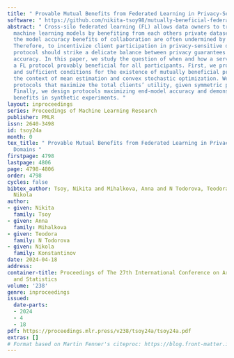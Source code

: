 ```yaml
---
title: " Provable Mutual Benefits from Federated Learning in Privacy-Sensitive Domains "
software: " https://github.com/nikita-tsoy98/mutually-beneficial-federated-learning-replication "
abstract: " Cross-silo federated learning (FL) allows data owners to train accurate
  machine learning models by benefiting from each others private datasets. Unfortunately,
  the model accuracy benefits of collaboration are often undermined by privacy defenses.
  Therefore, to incentivize client participation in privacy-sensitive domains, a FL
  protocol should strike a delicate balance between privacy guarantees and end-model
  accuracy. In this paper, we study the question of when and how a server could design
  a FL protocol provably beneficial for all participants. First, we provide necessary
  and sufficient conditions for the existence of mutually beneficial protocols in
  the context of mean estimation and convex stochastic optimization. We also derive
  protocols that maximize the total clients’ utility, given symmetric privacy preferences.
  Finally, we design protocols maximizing end-model accuracy and demonstrate their
  benefits in synthetic experiments. "
layout: inproceedings
series: Proceedings of Machine Learning Research
publisher: PMLR
issn: 2640-3498
id: tsoy24a
month: 0
tex_title: " Provable Mutual Benefits from Federated Learning in Privacy-Sensitive
  Domains "
firstpage: 4798
lastpage: 4806
page: 4798-4806
order: 4798
cycles: false
bibtex_author: Tsoy, Nikita and Mihalkova, Anna and N Todorova, Teodora and Konstantinov,
  Nikola
author:
- given: Nikita
  family: Tsoy
- given: Anna
  family: Mihalkova
- given: Teodora
  family: N Todorova
- given: Nikola
  family: Konstantinov
date: 2024-04-18
address:
container-title: Proceedings of The 27th International Conference on Artificial Intelligence
  and Statistics
volume: '238'
genre: inproceedings
issued:
  date-parts:
  - 2024
  - 4
  - 18
pdf: https://proceedings.mlr.press/v238/tsoy24a/tsoy24a.pdf
extras: []
# Format based on Martin Fenner's citeproc: https://blog.front-matter.io/posts/citeproc-yaml-for-bibliographies/
---
```


